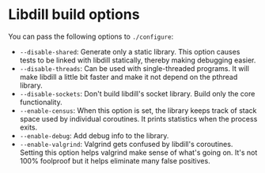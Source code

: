 # Libdill build options

You can pass the following options to `./configure`:

* `--disable-shared`: Generate only a static library. This option causes tests to be linked with libdill statically, thereby making debugging easier.
* `--disable-threads`: Can be used with single-threaded programs. It will make libdill a little bit faster and make it not depend on the pthread library.
* `--disable-sockets`: Don't build libdill's socket library. Build only the core functionality.
* `--enable-census`: When this option is set, the library keeps track of stack space used by individual coroutines. It prints statistics when the process exits.
* `--enable-debug`: Add debug info to the library.
* `--enable-valgrind`: Valgrind gets confused by libdill's coroutines. Setting this option helps valgrind make sense of what's going on. It's not 100% foolproof but it helps eliminate many false positives.
